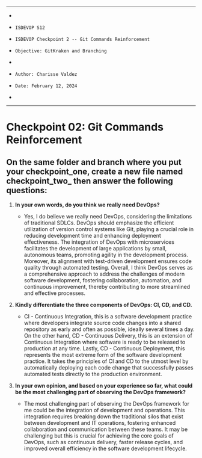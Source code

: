 **********************************************************************
*
*     ISDEVOP S12
*     ISDEVOP Checkpoint 2 -- Git Commands Reinforcement
*     Objective: GitKraken and Branching
*     
*     Author: Charisse Valdez
*     Date: February 12, 2024
*     
**********************************************************************

# Checkpoint 02: Git Commands Reinforcement

## On the same folder and branch where you put your checkpoint_one, create a new file named checkpoint_two_<yourSurName> then answer the following questions:

1. **In your own words, do you think we really need DevOps?**

   - Yes, I do believe we really need DevOps, considering the limitations of traditional SDLCs. DevOps should emphasize the efficient utilization of version control systems like Git, playing a crucial role in reducing development time and enhancing deployment effectiveness. The integration of DevOps with microservices facilitates the development of large applications by small, autonomous teams, promoting agility in the development process. Moreover, its alignment with test-driven development ensures code quality through automated testing. Overall, I think DevOps serves as a comprehensive approach to address the challenges of modern software development, fostering collaboration, automation, and continuous improvement, thereby contributing to more streamlined and effective processes.

2. **Kindly differentiate the three components of DevOps: CI, CD, and CD.**

   - CI - Continuous Integration, this is a software development practice where developers integrate source code changes into a shared repository as early and often as possible, ideally several times a day. On the other hand, CD - Continuous Delivery, this is an extension of Continuous Integration where software is ready to be released to production at any time. Lastly, CD - Continuous Deployment, this represents the most extreme form of the software development practice. It takes the principles of CI and CD to the utmost level by automatically deploying each code change that successfully passes automated tests directly to the production environment.

3. **In your own opinion, and based on your experience so far, what could be the most challenging part of observing the DevOps framework?**

   - The most challenging part of observing the DevOps framework for me could be the integration of development and operations. This integration requires breaking down the traditional silos that exist between development and IT operations, fostering enhanced collaboration and communication between these teams. It may be challenging but this is crucial for achieving the core goals of DevOps, such as continuous delivery, faster release cycles, and improved overall efficiency in the software development lifecycle.
